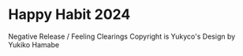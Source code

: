 # Happy Habit 2024 
Negative Release / Feeling Clearings
Copyright is Yukyco's Design by Yukiko Hamabe

